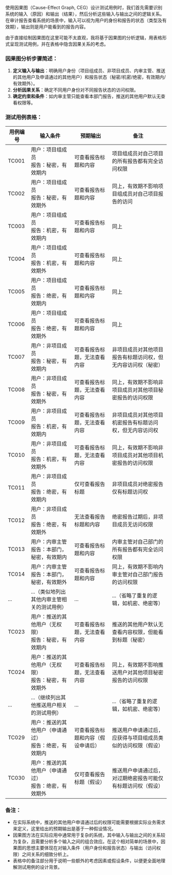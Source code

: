 使用因果图（Cause-Effect Graph, CEG）设计测试用例时，我们首先需要识别系统的输入（原因）和输出（结果），然后分析这些输入与输出之间的逻辑关系。在审计报告查看系统的场景中，输入可以视为用户的身份和报告的状态（类型及有效期），输出则是用户能看到的报告内容。

由于直接绘制因果图在这里可能不太直观，我将基于因果图的分析逻辑，用表格形式呈现测试用例，并在表格中隐含因果关系的考虑。

### 因果图分析步骤简述：

1. **定义输入与输出**：明确用户身份（项目组成员、非项目成员、内审主管、推送的其他用户及申请通过的其他用户）和报告状态（秘密/机密/绝密，有效期内/有效期外）。
2. **分析因果关系**：确定不同用户身份对不同报告状态的访问权限。
3. **确定约束和条件**：如内审主管只能查看本部门报告，推送的其他用户默认无查看权限等。

### 测试用例表格：



| 用例编号 | 输入条件                                                 | 预期输出                           | 备注                                                         |
| -------- | -------------------------------------------------------- | ---------------------------------- | ------------------------------------------------------------ |
| TC001    | 用户：项目组成员<br>报告：秘密，有效期内                 | 可查看报告标题和内容               | 项目组成员对自己项目的所有报告都有完全访问权限               |
| TC002    | 用户：项目组成员<br>报告：秘密，有效期外                 | 可查看报告标题和内容               | 同上，有效期不影响项目组成员对自己项目报告的访问             |
| TC003    | 用户：项目组成员<br>报告：机密，有效期内                 | 可查看报告标题和内容               | 同上                                                         |
| TC004    | 用户：项目组成员<br>报告：机密，有效期外                 | 可查看报告标题和内容               | 同上                                                         |
| TC005    | 用户：项目组成员<br>报告：绝密，有效期内                 | 可查看报告标题和内容               | 同上                                                         |
| TC006    | 用户：项目组成员<br>报告：绝密，有效期外                 | 可查看报告标题和内容               | 同上                                                         |
| TC007    | 用户：非项目成员<br>报告：秘密，有效期内                 | 可查看报告标题，无法查看内容       | 非项目成员对其他项目报告有标题访问权，但无内容访问权（秘密） |
| TC008    | 用户：非项目成员<br>报告：秘密，有效期外                 | 可查看报告标题，无法查看内容       | 同上，有效期不影响非项目成员对其他项目秘密报告的访问权限     |
| TC009    | 用户：非项目成员<br>报告：机密，有效期内                 | 可查看报告标题，无法查看内容       | 非项目成员对其他项目机密报告有标题访问权，但无内容访问权     |
| TC010    | 用户：非项目成员<br>报告：机密，有效期外                 | 可查看报告标题，无法查看内容       | 同上，有效期不影响非项目成员对其他项目机密报告的访问权限     |
| TC011    | 用户：非项目成员<br>报告：绝密，有效期内                 | 仅可查看报告标题                   | 非项目成员对绝密报告仅有标题访问权                           |
| TC012    | 用户：非项目成员<br>报告：绝密，有效期外                 | 无法查看报告标题和内容             | 绝密报告过期后，非项目成员无访问权限                         |
| TC013    | 用户：内审主管<br>报告：本部门，秘密，有效期内           | 可查看报告标题和内容               | 内审主管对自己部门的所有报告都有完全访问权限                 |
| TC014    | 用户：内审主管<br>报告：本部门，秘密，有效期外           | 可查看报告标题和内容               | 同上，有效期不影响内审主管对自己部门报告的访问权限           |
| ...      | ...（类似地列出其他内审主管相关的测试用例）              | ...                                | ...（省略了重复的逻辑，如机密、绝密等）                      |
| TC023    | 用户：推送的其他用户（无权限）<br>报告：秘密，有效期内   | 可查看报告标题，无法查看内容       | 推送的其他用户默认无查看内容权限，但能看到标题（秘密）       |
| TC024    | 用户：推送的其他用户（无权限）<br>报告：秘密，有效期外   | 可查看报告标题，无法查看内容       | 同上，有效期不影响推送用户对其他项目秘密报告的访问权限       |
| ...      | ...（继续列出其他推送用户相关的测试用例）                | ...                                | ...（省略了重复的逻辑，如机密、绝密等）                      |
| TC029    | 用户：推送的其他用户（申请通过）<br>报告：绝密，有效期内 | 可查看报告标题和内容（假设申请后） | 推送用户申请通过后，应获得与项目组成员类似的访问权限（假设） |
| TC030    | 用户：推送的其他用户（申请通过）<br>报告：绝密，有效期外 | 仅可查看报告标题（假设）           | 推送用户申请通过后，对过期绝密报告可能仅有标题访问权（假设） |



### 备注：

- 在实际系统中，推送的其他用户申请通过后的权限可能需要根据实际业务需求来定义，这里给出的预期输出是基于一种假设情况。
- 因果图方法在实际应用中通常用于复杂的系统，其中输入与输出之间的关系较为复杂，且需要分析多个输入之间的组合效应。在这个相对简单的场景中，因果图的思想主要体现在对输入条件（用户身份和报告状态）与输出（访问权限）之间关系的细致分析上。
- 表格中的备注部分用于说明一些额外的考虑因素或假设条件，以便更全面地理解测试用例的设计背景。